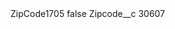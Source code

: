 <?xml version="1.0" encoding="UTF-8"?>
<CustomMetadata xmlns="http://soap.sforce.com/2006/04/metadata" xmlns:xsi="http://www.w3.org/2001/XMLSchema-instance" xmlns:xsd="http://www.w3.org/2001/XMLSchema">
    <label>ZipCode1705</label>
    <protected>false</protected>
    <values>
        <field>Zipcode__c</field>
        <value xsi:type="xsd:string">30607</value>
    </values>
</CustomMetadata>
